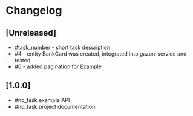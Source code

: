 # Changelog

## [Unreleased]
- #task_number - short task description
- #4 - entity BankCard was created, integrated into gazon-service and tested
- #6 - added pagination for Example

## [1.0.0]

- #no_task example API
- #no_task project documentation